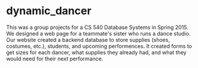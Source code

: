 # dynamic_dancer
This was a group projects for a CS 540 Database Systems in Spring 2015. We designed a web page for a teammate's sister who runs a dance studio. Our website created a backend database to store supplies (shoes, costumes, etc.), students, and upcoming performences. It created forms to get sizes for each dancer, what supplies they already had, and what they would need for their next performance. 
